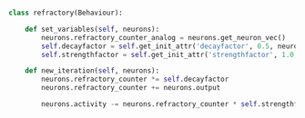 ```pythonclass refractory(Behaviour):    def set_variables(self, neurons):        neurons.refractory_counter_analog = neurons.get_neuron_vec()        self.decayfactor = self.get_init_attr('decayfactor', 0.5, neurons)        self.strengthfactor = self.get_init_attr('strengthfactor', 1.0, neurons)    def new_iteration(self, neurons):        neurons.refractory_counter *= self.decayfactor        neurons.refractory_counter += neurons.output        neurons.activity -= neurons.refractory_counter * self.strengthfactor```
